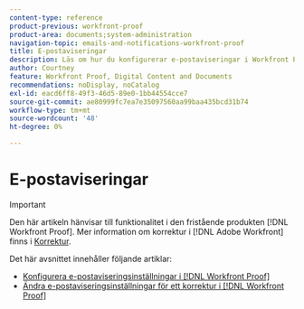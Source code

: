 ```yaml
---
content-type: reference
product-previous: workfront-proof
product-area: documents;system-administration
navigation-topic: emails-and-notifications-workfront-proof
title: E-postaviseringar
description: Läs om hur du konfigurerar e-postaviseringar i Workfront Proof.
author: Courtney
feature: Workfront Proof, Digital Content and Documents
recommendations: noDisplay, noCatalog
exl-id: eacd6ff8-49f3-46d5-89e0-1bb44554cce7
source-git-commit: ae80999fc7ea7e35097560aa99baa435bcd31b74
workflow-type: tm+mt
source-wordcount: '48'
ht-degree: 0%

---
```


# E-postaviseringar

>[!IMPORTANT]
>
>Den här artikeln hänvisar till funktionalitet i den fristående produkten [!DNL Workfront Proof]. Mer information om korrektur i [!DNL Adobe Workfront] finns i [Korrektur](../../../review-and-approve-work/proofing/proofing.md).

Det här avsnittet innehåller följande artiklar:

* [Konfigurera e-postaviseringsinställningar i  [!DNL Workfront Proof]](../../../workfront-proof/wp-emailsntfctns/email-alerts/config-email-notification-settings-wp.md)
* [Ändra e-postaviseringsinställningar för ett korrektur i  [!DNL Workfront Proof]](../../../workfront-proof/wp-emailsntfctns/email-alerts/change-email-alert-settings-wp.md)
